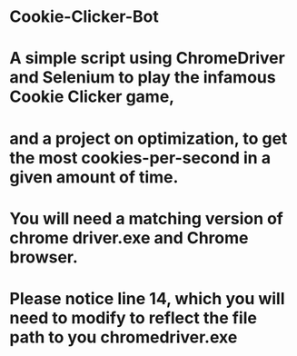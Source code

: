 # Cookie-Clicker-Bot
# A simple script using ChromeDriver and Selenium to play the infamous Cookie Clicker game, 
# and a project on optimization, to get the most cookies-per-second in a given amount of time.
#
# You will need a matching version of chrome driver.exe and Chrome browser.
# Please notice line 14, which you will need to modify to reflect the file path to you chromedriver.exe
